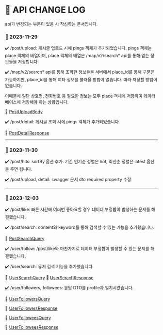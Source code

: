 # :bookmark: API CHANGE LOG

api가 변경되는 부분이 있을 시 작성하는 문서입니다.


### :calendar: 2023-11-29
:heavy_check_mark: /post/upload: 게시글 업로드 시에 pings 객체가 추가되었습니다.
pings 객체는 place 객체의 배열이며, place 객체의 배열은
/map/v2/search* api를 통해 얻는 정보들을 저장합니다.

:heavy_check_mark: /map/v2/search* api를 통해 조회한 정보들을 서버에서 place_id를 통해 구분은 가능하지만, place_id를 통해 여타 정보를 불러올 방법이 없습니다.
따라 저장할 방법이 없습니다.

이때문에 일단 상호명, 전화번호 등 필요한 정보는 모두 place 객체에 저장하여 데이터베이스에 저장해야 하는 상황입니다.

:bow_and_arrow: [PostUploadBody](./src/post/post.upload.body.dto.ts)

:heavy_check_mark: /post/detail: 게시글 조회 시에 pings 객체가 추가되었습니다.

:bow_and_arrow: [PostDetailResponse](./src/post/post.detail.response.dto.ts)

---
### :calendar: 2023-11-30
:heavy_check_mark: /post/hits: sortBy 옵션 추가. 기존 인기순 정렬은 hot, 최신순 정렬은 latest 옵션을 주면 됩니다.

:heavy_check_mark: /post/upload, detail: swagger 문서 dto required property 수정

---
### :calendar: 2023-12-03
:heavy_check_mark: /post/like: 빠른 시간에 여러번 좋아요할 경우 데이터 부정합이 발생하는 문제를 해결했습니다.

:heavy_check_mark: /post/search: content와 keyword를 통해 검색할 수 있는 기능을 추가했습니다.

:bow_and_arrow: [PostSearchQuery](./src/post/post.search.query.dto.ts)

:heavy_check_mark: /user/follow: /post/like와 마찬가지로 데이터 부정합이 발생할 수 있는 문제를 해결했습니다.

:heavy_check_mark: /user/search: 유저 검색 기능을 추가했습니다.

:bow_and_arrow: [UserSearchQuery](./src/user/user.search.query.dto.ts) :bow_and_arrow: [UserSerachResponse](./src/user/user.search.response.dto.ts)

:heavy_check_mark: /user/followers, followees: 응답 DTO를 profile과 일치시켰습니다.

:bow_and_arrow: [UserFollowersQuery](./src/user/user.followees.query.dto.ts)

:bow_and_arrow: [UserFollowersResponse](./src/user/user.followers.response.dto.ts)

:bow_and_arrow: [UserFolloweesQuery](./src/user/user.followees.query.dto.ts) 

:bow_and_arrow: [UserFolloweesResponse](./src/user/user.followees.response.dto.ts)

